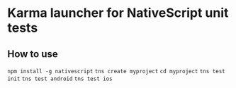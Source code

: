 Karma launcher for NativeScript unit tests
=======================================

How to use
----------
`npm install -g nativescript`
`tns create myproject`
`cd myproject`
`tns test init`
`tns test android`
`tns test ios`

